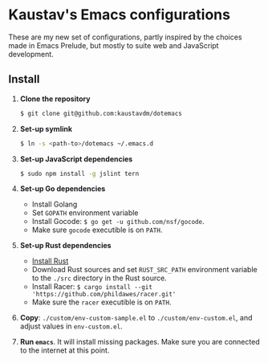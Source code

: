 # Kaustav's Emacs configurations

These are my new set of configurations, partly inspired by the choices made in Emacs Prelude, but mostly to suite web and JavaScript development.

## Install

1. **Clone the repository**

    ```bash
    $ git clone git@github.com:kaustavdm/dotemacs
    ```

2. **Set-up symlink**

    ```bash
    $ ln -s <path-to>/dotemacs ~/.emacs.d
    ```

3. **Set-up JavaScript dependencies**

    ```bash
    $ sudo npm install -g jslint tern
    ```

4. **Set-up Go dependencies**

    - Install Golang
    - Set `GOPATH` environment variable
    - Install Gocode: `$ go get -u github.com/nsf/gocode`.
    - Make sure `gocode` executible is on `PATH`.

5. **Set-up Rust dependencies**

    - [Install Rust](https://www.rust-lang.org/install.html)
    - Download Rust sources and set `RUST_SRC_PATH` environment variable to the `./src` directory in the Rust source.
    - Install Racer: `$ cargo install --git 'https://github.com/phildawes/racer.git'`
    - Make sure the `racer` executible is on `PATH`.

6. **Copy**: `./custom/env-custom-sample.el` to `./custom/env-custom.el`, and adjust values in `env-custom.el`.

7. **Run `emacs`**. It will install missing packages. Make sure you are connected to the internet at this point.
